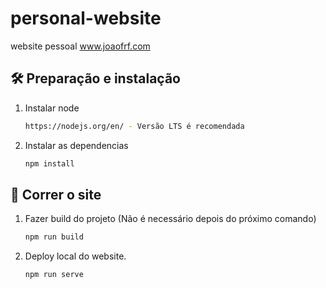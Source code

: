 # personal-website
website pessoal www.joaofrf.com

## 🛠 Preparação e instalação

1. Instalar node

   ```sh
   https://nodejs.org/en/ - Versão LTS é recomendada
   ```

2. Instalar as dependencias

   ```sh
   npm install
   ```

## 🚀 Correr o site

1. Fazer build do projeto (Não é necessário depois do próximo comando)

   ```sh
   npm run build
   ```

2. Deploy local do website.

   ```sh
   npm run serve
   ```
